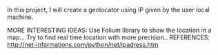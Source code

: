 In this project, I will create a geolocator using IP given by the user local machine.

MORE INTERESTING IDEAS:
Use Folium library to show the location in a map...
Try to find real time location with more precision..
REFERENCES:
http://net-informations.com/python/net/ipadress.htm
